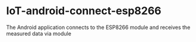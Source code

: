 # IoT-android-connect-esp8266
The Android application connects to the ESP8266 module and receives the measured data via module
